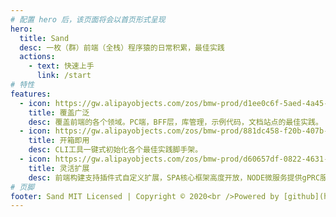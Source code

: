 ```yaml
---
# 配置 hero 后，该页面将会以首页形式呈现
hero:
  title: Sand
  desc: 一枚（群）前端（全栈）程序猿的日常积累，最佳实践
  actions:
    - text: 快速上手
      link: /start
# 特性
features:
  - icon: https://gw.alipayobjects.com/zos/bmw-prod/d1ee0c6f-5aed-4a45-a507-339a4bfe076c/k7bjsocq_w144_h144.png
    title: 覆盖广泛
    desc: 覆盖前端的各个领域。PC端，BFF层，库管理，示例代码，文档站点的最佳实践。
  - icon: https://gw.alipayobjects.com/zos/bmw-prod/881dc458-f20b-407b-947a-95104b5ec82b/k79dm8ih_w144_h144.png
    title: 开箱即用
    desc: CLI工具一键式初始化各个最佳实践脚手架。
  - icon: https://gw.alipayobjects.com/zos/bmw-prod/d60657df-0822-4631-9d7c-e7a869c2f21c/k79dmz3q_w126_h126.png
    title: 灵活扩展
    desc: 前端构建支持插件式自定义扩展，SPA核心框架高度开放，NODE微服务提供gPRC服务（TODO）
# 页脚
footer: Sand MIT Licensed | Copyright © 2020<br />Powered by [github](https://github.com/372623460jh/sand)
---
```


